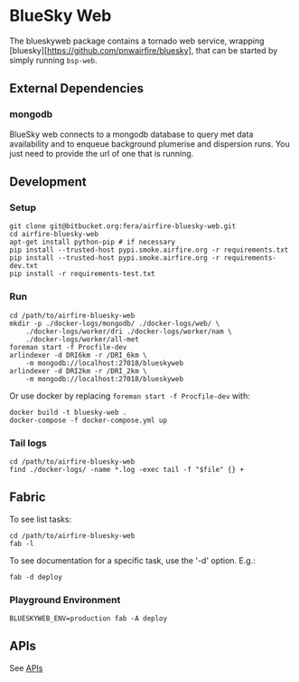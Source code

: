# BlueSky Web

The blueskyweb package contains a tornado web service, wrapping
[bluesky][https://github.com/pnwairfire/bluesky],
that can be started by simply running ```bsp-web```.




## External Dependencies

### mongodb

BlueSky web connects to a mongodb database to query met data availability
and to enqueue background plumerise and dispersion runs.
You just need to provide the url of one that is running.




## Development

### Setup

    git clone git@bitbucket.org:fera/airfire-bluesky-web.git
    cd airfire-bluesky-web
    apt-get install python-pip # if necessary
    pip install --trusted-host pypi.smoke.airfire.org -r requirements.txt
    pip install --trusted-host pypi.smoke.airfire.org -r requirements-dev.txt
    pip install -r requirements-test.txt

### Run

    cd /path/to/airfire-bluesky-web
    mkdir -p ./docker-logs/mongodb/ ./docker-logs/web/ \
        ./docker-logs/worker/dri ./docker-logs/worker/nam \
        ./docker-logs/worker/all-met
    foreman start -f Procfile-dev
    arlindexer -d DRI6km -r /DRI_6km \
        -m mongodb://localhost:27018/blueskyweb
    arlindexer -d DRI2km -r /DRI_2km \
        -m mongodb://localhost:27018/blueskyweb

Or use docker by replacing `foreman start -f Procfile-dev` with:

    docker build -t bluesky-web .
    docker-compose -f docker-compose.yml up

### Tail logs

    cd /path/to/airfire-bluesky-web
    find ./docker-logs/ -name *.log -exec tail -f "$file" {} +



## Fabric

To see list tasks:

    cd /path/to/airfire-bluesky-web
    fab -l

To see documentation for a specific task, use the '-d' option. E.g.:

    fab -d deploy

### Playground Environment

    BLUESKYWEB_ENV=production fab -A deploy




## APIs

See [APIs](API.md)
